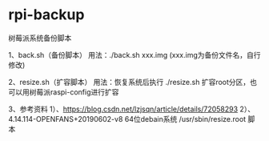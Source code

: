 # rpi-backup

树莓派系统备份脚本

1、back.sh（备份脚本）
   用法：./back.sh xxx.img  (xxx.img为备份文件名，自行修改)
   
2、resize.sh（扩容脚本）
   用法：恢复系统后执行 ./resize.sh 扩容root分区，也可以用树莓派raspi-config进行扩容
   
3、参考资料
1）、https://blog.csdn.net/lzjsqn/article/details/72058293
2）、4.14.114-OPENFANS+20190602-v8 64位debain系统 /usr/sbin/resize.root  脚本
